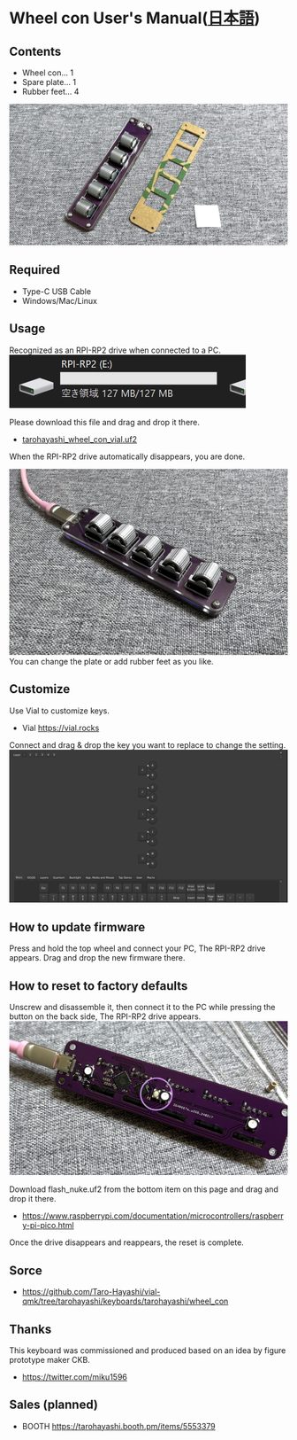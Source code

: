 # Wheel con User's Manual([日本語](README.md))
  
## Contents
- Wheel con... 1
- Spare plate... 1
- Rubber feet... 4
  
![](img/IMG_2659.jpg)

## Required
- Type-C USB Cable
- Windows/Mac/Linux

## Usage
Recognized as an RPI-RP2 drive when connected to a PC.   
![](img/rpi.jpg)  

Please download this file and drag and drop it there.  
- [tarohayashi_wheel_con_vial.uf2](https://github.com/Taro-Hayashi/wheelcon/releases/download/0.23/tarohayashi_wheel_con_vial.uf2)
  
When the RPI-RP2 drive automatically disappears, you are done.  

![](img/IMG_2672.jpg)  
You can change the plate or add rubber feet as you like.  

## Customize

Use Vial to customize keys.  
- Vial https://vial.rocks

Connect and drag & drop the key you want to replace to change the setting.  
![](img/vial.png)  

## How to update firmware
Press and hold the top wheel and connect your PC, The RPI-RP2 drive appears. Drag and drop the new firmware there.  

## How to reset to factory defaults
Unscrew and disassemble it, then connect it to the PC while pressing the button on the back side, The RPI-RP2 drive appears.  
![](img/IMG_2667.jpg) 

Download flash_nuke.uf2 from the bottom item on this page and drag and drop it there.  
- https://www.raspberrypi.com/documentation/microcontrollers/raspberry-pi-pico.html
  
Once the drive disappears and reappears, the reset is complete.  

## Sorce
- https://github.com/Taro-Hayashi/vial-qmk/tree/tarohayashi/keyboards/tarohayashi/wheel_con

## Thanks
This keyboard was commissioned and produced based on an idea by figure prototype maker CKB.   
- https://twitter.com/miku1596

## Sales (planned)
- BOOTH https://tarohayashi.booth.pm/items/5553379
